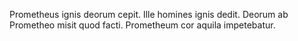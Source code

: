Prometheus ignis deorum cepit. Ille homines ignis dedit. Deorum ab Prometheo misit quod facti. Prometheum cor aquila impetebatur.
